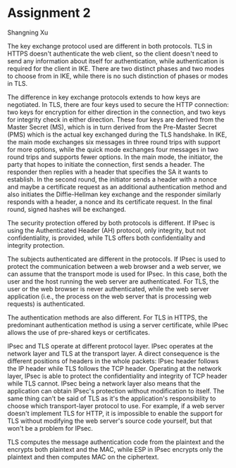 # Assignment 2

Shangning Xu

The key exchange protocol used are different in both protocols. TLS in HTTPS doesn't authenticate the web client, so the client doesn't need to send any information about itself for authentication, while authentication is required for the client in IKE. There are two distinct phases and two modes to choose from in IKE, while there is no such distinction of phases or modes in TLS.

The difference in key exchange protocols extends to how keys are negotiated. In TLS, there are four keys used to secure the HTTP connection: two keys for encryption for either direction in the connection, and two keys for integrity check in either direction. These four keys are derived from the Master Secret (MS), which is in turn derived from the Pre-Master Secret (PMS) which is the actual key exchanged during the TLS handshake. In IKE, the main mode exchanges six messages in three round trips with support for more options, while the quick mode exchanges four messages in two round trips and supports fewer options. In the main mode, the initiator, the party that hopes to initiate the connection, first sends a header. The responder then replies with a header that specifies the SA it wants to establish. In the second round, the initiator sends a header with a nonce and maybe a certificate request as an additional authentication method and also initiates the Diffie-Hellman key exchange and the responder similarly responds with a header, a nonce and its certificate request. In the final round, signed hashes will be exchanged.

The security protection offered by both protocols is different. If IPsec is using the Authenticated Header (AH) protocol, only integrity, but not confidentiality, is provided, while TLS offers both confidentiality and integrity protection.

The subjects authenticated are different in the protocols. If IPsec is used to protect the communication between a web browser and a web server, we can assume that the transport mode is used for IPsec. In this case, both the user and the host running the web server are authenticated. For TLS, the user or the web browser is never authenticated, while the web server application (i.e., the process on the web server that is processing web requests) is authenticated.

The authentication methods are also different. For TLS in HTTPS, the predominant authentication method is using a server certificate, while IPsec allows the use of pre-shared keys or certificates.

IPsec and TLS operate at different protocol layer. IPsec operates at the network layer and TLS at the transport layer. A direct consequence is the different positions of headers in the whole packets: IPsec header follows the IP header while TLS follows the TCP header. Operating at the network layer, IPsec is able to protect the confidentiality and integrity of TCP header while TLS cannot. IPsec being a network layer also means that the application can obtain IPsec's protection without modification to itself. The same thing can't be said of TLS as it's the application's responsibility to choose which transport-layer protocol to use. For example, if a web server doesn't implement TLS for HTTP, it is impossible to enable the support for TLS without modifying the web server's source code yourself, but that won't be a problem for IPsec.

TLS computes the message authentication code from the plaintext and the encrypts both plaintext and the MAC, while ESP in IPsec encrypts only the plaintext and then computes MAC on the ciphertext.

